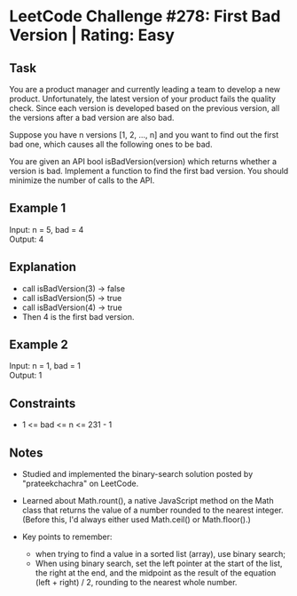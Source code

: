 # LeetCode Challenge #278: First Bad Version | Rating: Easy

## Task

You are a product manager and currently leading a team to develop a new product. Unfortunately, the latest version of your product fails the quality check. Since each version is developed based on the previous version, all the versions after a bad version are also bad.

Suppose you have n versions [1, 2, ..., n] and you want to find out the first bad one, which causes all the following ones to be bad.

You are given an API bool isBadVersion(version) which returns whether a version is bad. Implement a function to find the first bad version. You should minimize the number of calls to the API.

## Example 1

Input: n = 5, bad = 4  
Output: 4

## Explanation

- call isBadVersion(3) -> false
- call isBadVersion(5) -> true
- call isBadVersion(4) -> true
- Then 4 is the first bad version.

## Example 2

Input: n = 1, bad = 1  
Output: 1

## Constraints

- 1 <= bad <= n <= 231 - 1

## Notes

- Studied and implemented the binary-search solution posted by "prateekchachra" on LeetCode.
- Learned about Math.rount(), a native JavaScript method on the Math class that returns the value of a number rounded to the nearest integer. (Before this, I'd always either used Math.ceil() or Math.floor().)
- Key points to remember:
  
  - when trying to find a value in a sorted list (array), use binary search;
  - When using binary search, set the left pointer at the start of the list, the right at the end, and the midpoint as the result of the equation (left + right) / 2, rounding to the nearest whole number.
